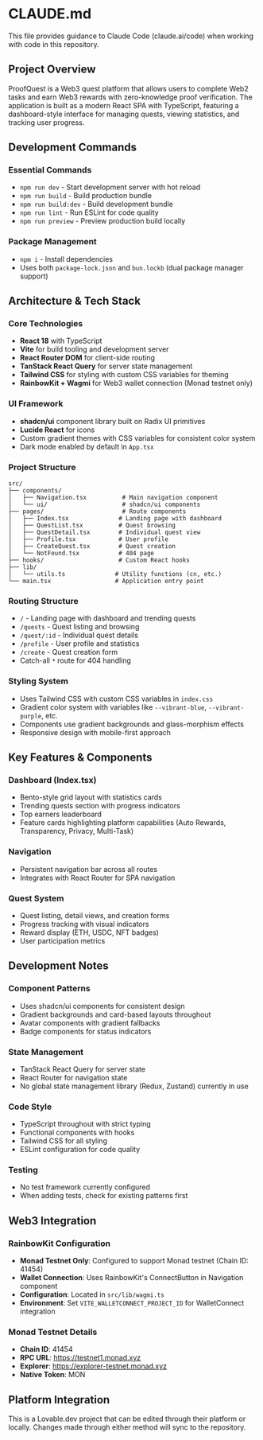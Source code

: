 # CLAUDE.md

This file provides guidance to Claude Code (claude.ai/code) when working with code in this repository.

## Project Overview

ProofQuest is a Web3 quest platform that allows users to complete Web2 tasks and earn Web3 rewards with zero-knowledge proof verification. The application is built as a modern React SPA with TypeScript, featuring a dashboard-style interface for managing quests, viewing statistics, and tracking user progress.

## Development Commands

### Essential Commands
- `npm run dev` - Start development server with hot reload
- `npm run build` - Build production bundle
- `npm run build:dev` - Build development bundle
- `npm run lint` - Run ESLint for code quality
- `npm run preview` - Preview production build locally

### Package Management
- `npm i` - Install dependencies
- Uses both `package-lock.json` and `bun.lockb` (dual package manager support)

## Architecture & Tech Stack

### Core Technologies
- **React 18** with TypeScript
- **Vite** for build tooling and development server
- **React Router DOM** for client-side routing
- **TanStack React Query** for server state management
- **Tailwind CSS** for styling with custom CSS variables for theming
- **RainbowKit + Wagmi** for Web3 wallet connection (Monad testnet only)

### UI Framework
- **shadcn/ui** component library built on Radix UI primitives
- **Lucide React** for icons
- Custom gradient themes with CSS variables for consistent color system
- Dark mode enabled by default in `App.tsx`

### Project Structure
```
src/
├── components/
│   ├── Navigation.tsx          # Main navigation component
│   └── ui/                     # shadcn/ui components
├── pages/                      # Route components
│   ├── Index.tsx              # Landing page with dashboard
│   ├── QuestList.tsx          # Quest browsing
│   ├── QuestDetail.tsx        # Individual quest view
│   ├── Profile.tsx            # User profile
│   ├── CreateQuest.tsx        # Quest creation
│   └── NotFound.tsx           # 404 page
├── hooks/                     # Custom React hooks
├── lib/
│   └── utils.ts              # Utility functions (cn, etc.)
└── main.tsx                  # Application entry point
```

### Routing Structure
- `/` - Landing page with dashboard and trending quests
- `/quests` - Quest listing and browsing
- `/quest/:id` - Individual quest details
- `/profile` - User profile and statistics
- `/create` - Quest creation form
- Catch-all `*` route for 404 handling

### Styling System
- Uses Tailwind CSS with custom CSS variables in `index.css`
- Gradient color system with variables like `--vibrant-blue`, `--vibrant-purple`, etc.
- Components use gradient backgrounds and glass-morphism effects
- Responsive design with mobile-first approach

## Key Features & Components

### Dashboard (Index.tsx)
- Bento-style grid layout with statistics cards
- Trending quests section with progress indicators
- Top earners leaderboard
- Feature cards highlighting platform capabilities (Auto Rewards, Transparency, Privacy, Multi-Task)

### Navigation
- Persistent navigation bar across all routes
- Integrates with React Router for SPA navigation

### Quest System
- Quest listing, detail views, and creation forms
- Progress tracking with visual indicators
- Reward display (ETH, USDC, NFT badges)
- User participation metrics

## Development Notes

### Component Patterns
- Uses shadcn/ui components for consistent design
- Gradient backgrounds and card-based layouts throughout
- Avatar components with gradient fallbacks
- Badge components for status indicators

### State Management
- TanStack React Query for server state
- React Router for navigation state
- No global state management library (Redux, Zustand) currently in use

### Code Style
- TypeScript throughout with strict typing
- Functional components with hooks
- Tailwind CSS for all styling
- ESLint configuration for code quality

### Testing
- No test framework currently configured
- When adding tests, check for existing patterns first

## Web3 Integration

### RainbowKit Configuration
- **Monad Testnet Only**: Configured to support Monad testnet (Chain ID: 41454)
- **Wallet Connection**: Uses RainbowKit's ConnectButton in Navigation component
- **Configuration**: Located in `src/lib/wagmi.ts`
- **Environment**: Set `VITE_WALLETCONNECT_PROJECT_ID` for WalletConnect integration

### Monad Testnet Details
- **Chain ID**: 41454
- **RPC URL**: https://testnet1.monad.xyz
- **Explorer**: https://explorer-testnet.monad.xyz
- **Native Token**: MON

## Platform Integration

This is a Lovable.dev project that can be edited through their platform or locally. Changes made through either method will sync to the repository.